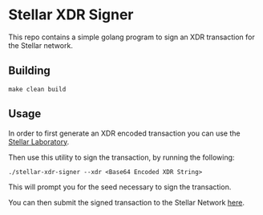 # Stellar XDR Signer

This repo contains a simple golang program to sign an XDR transaction for the Stellar network.

## Building

    make clean build

## Usage

In order to first generate an XDR encoded transaction you can use the [Stellar Laboratory](https://www.stellar.org/laboratory/#?network=public).

Then use this utility to sign the transaction, by running the following:

    ./stellar-xdr-signer --xdr <Base64 Encoded XDR String>
    
This will prompt you for the seed necessary to sign the transaction.

You can then submit the signed transaction to the Stellar Network [here](https://www.stellar.org/laboratory/#explorer?resource=transactions&endpoint=create&network=public).


